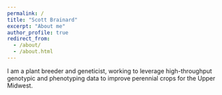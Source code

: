 ```yaml
---
permalink: /
title: "Scott Brainard"
excerpt: "About me"
author_profile: true
redirect_from: 
  - /about/
  - /about.html
---
```


I am a plant breeder and geneticist, working to leverage high-throughput genotypic and phenotyping data to improve perennial crops for the Upper Midwest.
